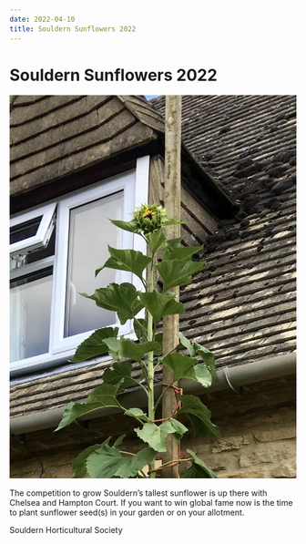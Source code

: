 ```yaml
---
date: 2022-04-10
title: Souldern Sunflowers 2022
---
```




# Souldern Sunflowers 2022

![sunflower](sunflower1.jpg)

The competition to grow Souldern’s tallest sunflower is up there with
Chelsea and Hampton Court. If you want to win global fame now is the
time to plant sunflower seed(s) in your garden or on your allotment.

Souldern Horticultural Society


